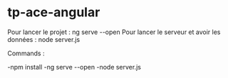 # tp-ace-angular

Pour lancer le projet : ng serve --open
Pour lancer le serveur et avoir les données : node server.js

Commands : 

-npm install
-ng serve --open
-node server.js
